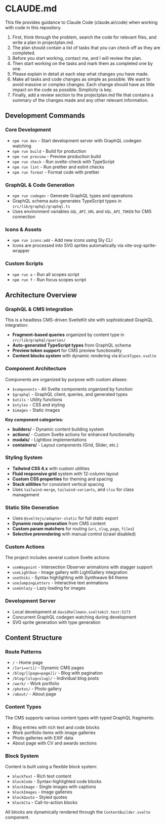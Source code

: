 # CLAUDE.md

This file provides guidance to Claude Code (claude.ai/code) when working with code in this repository.

1. First, think through the problem, search the code for relevant files, and write a plan in projectplan.md.
2. The plan should contain a list of tasks that you can check off as they are completed.
3. Before you start working, contact me, and I will review the plan.
4. Then start working on the tasks and mark them as completed one by one.
5. Please explain in detail at each step what changes you have made.
6. Make all tasks and code changes as simple as possible. We want to avoid massive or complex changes. Each change should have as little impact on the code as possible. Simplicity is key.
7. Finally, add a review section to the projectplan.md file that contains a summary of the changes made and any other relevant information.

## Development Commands

### Core Development

- `npm run dev` - Start development server with GraphQL codegen watching
- `npm run build` - Build for production
- `npm run preview` - Preview production build
- `npm run check` - Run svelte-check with TypeScript
- `npm run lint` - Run prettier and eslint checks
- `npm run format` - Format code with prettier

### GraphQL & Code Generation

- `npm run codegen` - Generate GraphQL types and operations
- GraphQL schema auto-generates TypeScript types in `src/lib/graphql/graphql.ts`
- Uses environment variables `GQL_API_URL` and `GQL_API_TOKEN` for CMS connection

### Icons & Assets

- `npm run icons:add` - Add new icons using Sly CLI
- Icons are processed into SVG sprites automatically via vite-svg-sprite-wrapper

### Custom Scripts

- `npm run a` - Run all scopes script
- `npm run f` - Run focus scopes script

## Architecture Overview

### GraphQL & CMS Integration

This is a headless CMS-driven SvelteKit site with sophisticated GraphQL integration:

- **Fragment-based queries** organized by content type in `src/lib/graphql/queries/`
- **Auto-generated TypeScript types** from GraphQL schema
- **Preview token support** for CMS preview functionality
- **Content blocks system** with dynamic rendering via `BlockTypes.svelte`

### Component Architecture

Components are organized by purpose with custom aliases:

- `$components` - All Svelte components organized by function
- `$graphql` - GraphQL client, queries, and generated types
- `$utils` - Utility functions
- `$styles` - CSS and styling
- `$images` - Static images

**Key component categories:**

- **builders/** - Dynamic content building system
- **actions/** - Custom Svelte actions for enhanced functionality
- **modals/** - Lightbox implementations
- **containers/** - Layout components (Grid, Slider, etc.)

### Styling System

- **Tailwind CSS 4.x** with custom utilities
- **Fluid responsive grid** system with 12-column layout
- **Custom CSS properties** for theming and spacing
- **Stack utilities** for consistent vertical spacing
- Uses `tailwind-merge`, `tailwind-variants`, and `clsx` for class management

### Static Site Generation

- Uses `@sveltejs/adapter-static` for full static export
- **Dynamic route generation** from CMS content
- **Custom param matchers** for routing (`uri`, `slug`, `page`, `files`)
- **Selective prerendering** with manual control (crawl disabled)

### Custom Actions

The project includes several custom Svelte actions:

- `useWaypoint` - Intersection Observer animations with stagger support
- `useLightbox` - Image gallery with LightGallery integration
- `useShiki` - Syntax highlighting with Synthwave 84 theme
- `useJumpingLetters` - Interactive text animations
- `useUnlazy` - Lazy loading for images

### Development Server

- Local development at `davidhellmann.sveltekit.test:5173`
- Concurrent GraphQL codegen watching during development
- SVG sprite generation with type generation

## Content Structure

### Route Patterns

- `/` - Home page
- `/[uri=uri]/` - Dynamic CMS pages
- `/blog/[[page=page]]/` - Blog with pagination
- `/blog/[slug=slug]/` - Individual blog posts
- `/work/` - Work portfolio
- `/photos/` - Photo gallery
- `/about/` - About page

### Content Types

The CMS supports various content types with typed GraphQL fragments:

- Blog entries with rich text and code blocks
- Work portfolio items with image galleries
- Photo galleries with EXIF data
- About page with CV and awards sections

### Block System

Content is built using a flexible block system:

- `blockText` - Rich text content
- `blockCode` - Syntax-highlighted code blocks
- `blockImage` - Single images with captions
- `blockImages` - Image galleries
- `blockQuote` - Styled quotes
- `blockCta` - Call-to-action blocks

All blocks are dynamically rendered through the `ContentBuilder.svelte` component.
